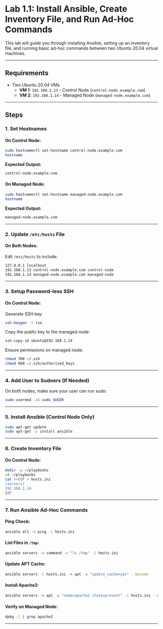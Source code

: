 
# Lab 1.1: Install Ansible, Create Inventory File, and Run Ad-Hoc Commands

This lab will guide you through installing Ansible, setting up an inventory file, and running basic ad-hoc commands between two Ubuntu 20.04 virtual machines.

---

##  Requirements

- Two Ubuntu 20.04 VMs  
  - **VM 1**: `192.168.1.13` - Control Node (`control-node.example.com`)
  - **VM 2**: `192.168.1.14` - Managed Node (`managed-node.example.com`)

---

##  Steps

### 1. Set Hostnames

#### On Control Node:
```bash
sudo hostnamectl set-hostname control-node.example.com
hostname
````

**Expected Output:**

```bash
control-node.example.com
```

#### On Managed Node:

```bash
sudo hostnamectl set-hostname managed-node.example.com
hostname
```

**Expected Output:**

```bash
managed-node.example.com
```

---

### 2. Update `/etc/hosts` File

#### On Both Nodes:

Edit `/etc/hosts` to include:

```bash
127.0.0.1 localhost
192.168.1.13 control-node.example.com control-node
192.168.1.14 managed-node.example.com managed-node
```

---

### 3. Setup Password-less SSH

#### On Control Node:

Generate SSH key:

```bash
ssh-keygen -t rsa
```

Copy the public key to the managed node:

```bash
ssh-copy-id ubuntu@192.168.1.14
```

Ensure permissions on managed node:

```bash
chmod 700 ~/.ssh
chmod 600 ~/.ssh/authorized_keys
```

---

### 4. Add User to Sudoers (If Needed)

On both nodes, make sure your user can run sudo:

```bash
sudo usermod -aG sudo $USER
```

---

### 5. Install Ansible (Control Node Only)

```bash
sudo apt-get update
sudo apt-get -y install ansible
```

---

### 6. Create Inventory File

#### On Control Node:

```bash
mkdir -p ~/playbooks
cd ~/playbooks
cat <<EOF > hosts.ini
[servers]
192.168.1.14
EOF
```

---

### 7. Run Ansible Ad-Hoc Commands

####  Ping Check:

```bash
ansible all -m ping -i hosts.ini
```

####  List Files in `/tmp`:

```bash
ansible servers -m command -a "ls /tmp" -i hosts.ini
```

####  Update APT Cache:

```bash
ansible servers -i hosts.ini -m apt -a "update_cache=yes" --become
```

####  Install Apache2:

```bash
ansible servers -m apt -a "name=apache2 state=present" -i hosts.ini --become
```

####  Verify on Managed Node:

```bash
dpkg -l | grep apache2
```

---


